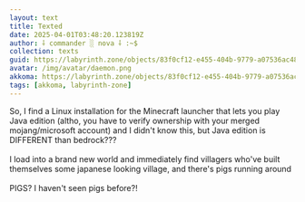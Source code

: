```yaml
---
layout: text
title: Texted
date: 2025-04-01T03:48:20.123819Z
author: ⸸ commander ░ nova ⸸ :~$
collection: texts
guid: https://labyrinth.zone/objects/83f0cf12-e455-404b-9779-a07536ac487f
avatar: /img/avatar/daemon.png
akkoma: https://labyrinth.zone/objects/83f0cf12-e455-404b-9779-a07536ac487f
tags: [akkoma, labyrinth-zone]
---
```


<p>So, I find a Linux installation for the Minecraft launcher that lets you play Java edition (altho, you have to verify ownership with your merged mojang/microsoft account) and I didn't know this, but Java edition is DIFFERENT than bedrock???<br><br>I load into a brand new world and immediately find villagers who've built themselves some japanese looking village, and there's pigs running around<br><br>PIGS? I haven't seen pigs before?!</p>